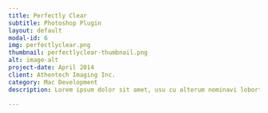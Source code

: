 ```yaml
---
title: Perfectly Clear
subtitle: Photoshop Plugin
layout: default
modal-id: 6
img: perfectlyclear.png
thumbnail: perfectlyclear-thumbnail.png
alt: image-alt
project-date: April 2014
client: Athentech Imaging Inc.
category: Mac Development
description: Lorem ipsum dolor sit amet, usu cu alterum nominavi lobortis. At duo novum diceret. Tantas apeirian vix et, usu sanctus postulant inciderint ut, populo diceret necessitatibus in vim. Cu eum dicam feugiat noluisse.

---
```

